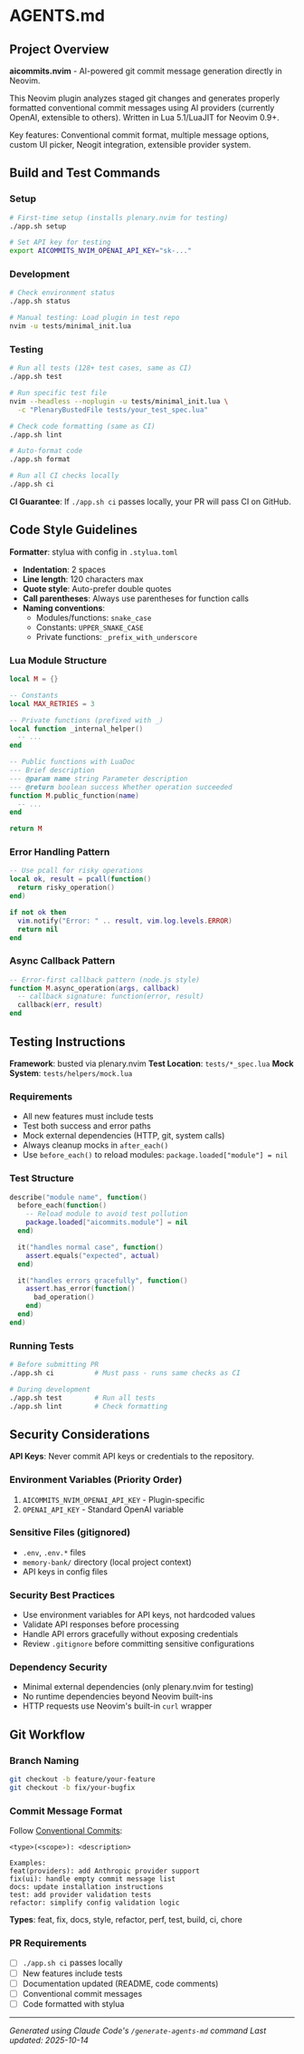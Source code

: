 # AGENTS.md

## Project Overview

**aicommits.nvim** - AI-powered git commit message generation directly in Neovim.

This Neovim plugin analyzes staged git changes and generates properly formatted conventional commit messages using AI providers (currently OpenAI, extensible to others). Written in Lua 5.1/LuaJIT for Neovim 0.9+.

Key features: Conventional commit format, multiple message options, custom UI picker, Neogit integration, extensible provider system.

## Build and Test Commands

### Setup
```bash
# First-time setup (installs plenary.nvim for testing)
./app.sh setup

# Set API key for testing
export AICOMMITS_NVIM_OPENAI_API_KEY="sk-..."
```

### Development
```bash
# Check environment status
./app.sh status

# Manual testing: Load plugin in test repo
nvim -u tests/minimal_init.lua
```

### Testing
```bash
# Run all tests (128+ test cases, same as CI)
./app.sh test

# Run specific test file
nvim --headless --noplugin -u tests/minimal_init.lua \
  -c "PlenaryBustedFile tests/your_test_spec.lua"

# Check code formatting (same as CI)
./app.sh lint

# Auto-format code
./app.sh format

# Run all CI checks locally
./app.sh ci
```

**CI Guarantee**: If `./app.sh ci` passes locally, your PR will pass CI on GitHub.

## Code Style Guidelines

**Formatter**: stylua with config in `.stylua.toml`

- **Indentation**: 2 spaces
- **Line length**: 120 characters max
- **Quote style**: Auto-prefer double quotes
- **Call parentheses**: Always use parentheses for function calls
- **Naming conventions**:
  - Modules/functions: `snake_case`
  - Constants: `UPPER_SNAKE_CASE`
  - Private functions: `_prefix_with_underscore`

### Lua Module Structure
```lua
local M = {}

-- Constants
local MAX_RETRIES = 3

-- Private functions (prefixed with _)
local function _internal_helper()
  -- ...
end

-- Public functions with LuaDoc
--- Brief description
--- @param name string Parameter description
--- @return boolean success Whether operation succeeded
function M.public_function(name)
  -- ...
end

return M
```

### Error Handling Pattern
```lua
-- Use pcall for risky operations
local ok, result = pcall(function()
  return risky_operation()
end)

if not ok then
  vim.notify("Error: " .. result, vim.log.levels.ERROR)
  return nil
end
```

### Async Callback Pattern
```lua
-- Error-first callback pattern (node.js style)
function M.async_operation(args, callback)
  -- callback signature: function(error, result)
  callback(err, result)
end
```

## Testing Instructions

**Framework**: busted via plenary.nvim
**Test Location**: `tests/*_spec.lua`
**Mock System**: `tests/helpers/mock.lua`

### Requirements
- All new features must include tests
- Test both success and error paths
- Mock external dependencies (HTTP, git, system calls)
- Always cleanup mocks in `after_each()`
- Use `before_each()` to reload modules: `package.loaded["module"] = nil`

### Test Structure
```lua
describe("module name", function()
  before_each(function()
    -- Reload module to avoid test pollution
    package.loaded["aicommits.module"] = nil
  end)

  it("handles normal case", function()
    assert.equals("expected", actual)
  end)

  it("handles errors gracefully", function()
    assert.has_error(function()
      bad_operation()
    end)
  end)
end)
```

### Running Tests
```bash
# Before submitting PR
./app.sh ci          # Must pass - runs same checks as CI

# During development
./app.sh test        # Run all tests
./app.sh lint        # Check formatting
```

## Security Considerations

**API Keys**: Never commit API keys or credentials to the repository.

### Environment Variables (Priority Order)
1. `AICOMMITS_NVIM_OPENAI_API_KEY` - Plugin-specific
2. `OPENAI_API_KEY` - Standard OpenAI variable

### Sensitive Files (gitignored)
- `.env`, `.env.*` files
- `memory-bank/` directory (local project context)
- API keys in config files

### Security Best Practices
- Use environment variables for API keys, not hardcoded values
- Validate API responses before processing
- Handle API errors gracefully without exposing credentials
- Review `.gitignore` before committing sensitive configurations

### Dependency Security
- Minimal external dependencies (only plenary.nvim for testing)
- No runtime dependencies beyond Neovim built-ins
- HTTP requests use Neovim's built-in `curl` wrapper

## Git Workflow

### Branch Naming
```bash
git checkout -b feature/your-feature
git checkout -b fix/your-bugfix
```

### Commit Message Format
Follow [Conventional Commits](https://www.conventionalcommits.org/):

```
<type>(<scope>): <description>

Examples:
feat(providers): add Anthropic provider support
fix(ui): handle empty commit message list
docs: update installation instructions
test: add provider validation tests
refactor: simplify config validation logic
```

**Types**: feat, fix, docs, style, refactor, perf, test, build, ci, chore

### PR Requirements
- [ ] `./app.sh ci` passes locally
- [ ] New features include tests
- [ ] Documentation updated (README, code comments)
- [ ] Conventional commit messages
- [ ] Code formatted with stylua

---

*Generated using Claude Code's `/generate-agents-md` command*
*Last updated: 2025-10-14*
